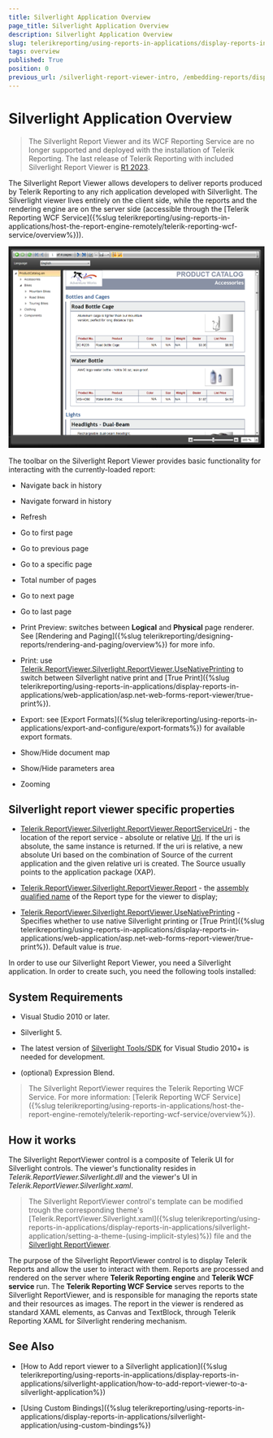 ```yaml
---
title: Silverlight Application Overview
page_title: Silverlight Application Overview
description: Silverlight Application Overview
slug: telerikreporting/using-reports-in-applications/display-reports-in-applications/silverlight-application/overview
tags: overview
published: True
position: 0
previous_url: /silverlight-report-viewer-intro, /embedding-reports/display-reports-in-applications/silverlight-application/
---
```


# Silverlight Application Overview

> The Silverlight Report Viewer and its WCF Reporting Service are no longer supported and deployed with the installation of Telerik Reporting. The last release of Telerik Reporting with included Silverlight Report Viewer is [R1 2023](https://www.telerik.com/support/whats-new/reporting/release-history/progress-telerik-reporting-r1-2023-17-0-23-118).

The Silverlight Report Viewer allows developers to deliver reports produced by Telerik Reporting to any rich application developed with Silverlight. The Silverlight viewer lives entirely on the client side, while the reports and the rendering engine are on the server side (accessible through the [Telerik Reporting WCF Service]({%slug telerikreporting/using-reports-in-applications/host-the-report-engine-remotely/telerik-reporting-wcf-service/overview%})). 

  ![](images/SilverlightViewer1.png)

The toolbar on the Silverlight Report Viewer provides basic functionality for interacting with the currently-loaded report:

* Navigate back in history

* Navigate forward in history

* Refresh

* Go to first page

* Go to previous page

* Go to a specific page

* Total number of pages

* Go to next page

* Go to last page

* Print Preview: switches between __Logical__ and __Physical__ page renderer. See [Rendering and Paging]({%slug telerikreporting/designing-reports/rendering-and-paging/overview%}) for more info. 

* Print: use [Telerik.ReportViewer.Silverlight.ReportViewer.UseNativePrinting](/reporting/api/Telerik.ReportViewer.Silverlight.ReportViewer#Telerik_ReportViewer_Silverlight_ReportViewer_UseNativePrinting) to switch between Silverlight native print and [True Print]({%slug telerikreporting/using-reports-in-applications/display-reports-in-applications/web-application/asp.net-web-forms-report-viewer/true-print%}). 

* Export: see [Export Formats]({%slug telerikreporting/using-reports-in-applications/export-and-configure/export-formats%}) for available export formats. 

* Show/Hide document map

* Show/Hide parameters area

* Zooming

## Silverlight report viewer specific properties

* [Telerik.ReportViewer.Silverlight.ReportViewer.ReportServiceUri](/reporting/api/Telerik.ReportViewer.Silverlight.ReportViewer#Telerik_ReportViewer_Silverlight_ReportViewer_ReportServiceUri) - the location of the report service - absolute or relative [Uri](http://msdn.microsoft.com/en-us/library/system.uri%28VS.95%29.aspx). If the uri is absolute, the same instance is returned. If the uri is relative, a new absolute Uri based on the combination of Source of the current application and the given relative uri is created. The Source usually points to the application package (XAP). 

* [Telerik.ReportViewer.Silverlight.ReportViewer.Report](/reporting/api/Telerik.ReportViewer.Silverlight.ReportViewer#Telerik_ReportViewer_Silverlight_ReportViewer_Report) - the [assembly qualified name](http://msdn.microsoft.com/en-us/library/system.type.assemblyqualifiedname.aspx) of the Report type for the viewer to display; 

* [Telerik.ReportViewer.Silverlight.ReportViewer.UseNativePrinting](/reporting/api/Telerik.ReportViewer.Silverlight.ReportViewer#Telerik_ReportViewer_Silverlight_ReportViewer_UseNativePrinting) - Specifies whether to use native Silverlight printing or [True Print]({%slug telerikreporting/using-reports-in-applications/display-reports-in-applications/web-application/asp.net-web-forms-report-viewer/true-print%}). Default value is _true_. 

In order to use our Silverlight Report Viewer, you need a Silverlight application. In order to create such, you need the following tools installed:

## System Requirements

* Visual Studio 2010 or later.

* Silverlight 5.

* The latest version of [Silverlight Tools/SDK](http://silverlight.net/getstarted) for Visual Studio 2010+ is needed for development. 

* (optional) Expression Blend.

> The Silverlight ReportViewer requires the Telerik Reporting WCF Service. For more information: [Telerik Reporting WCF Service]({%slug telerikreporting/using-reports-in-applications/host-the-report-engine-remotely/telerik-reporting-wcf-service/overview%}). 

## How it works

The Silverlight ReportViewer control is a composite of Telerik UI for Silverlight controls. The viewer's functionality resides in _Telerik.ReportViewer.Silverlight.dll_ and the viewer's UI in _Telerik.ReportViewer.Silverlight.xaml_. 

> The Silverlight ReportViewer control's template can be modified trough the corresponding theme's [Telerik.ReportViewer.Silverlight.xaml]({%slug telerikreporting/using-reports-in-applications/display-reports-in-applications/silverlight-application/setting-a-theme-(using-implicit-styles)%}) file and the [Silverlight ReportViewer](/reporting/api/Telerik.ReportViewer.Silverlight.ReportViewer). 

The purpose of the Silverlight ReportViewer control is to display Telerik Reports and allow the user to interact with them. Reports are processed and rendered on the server where __Telerik Reporting engine__ and __Telerik WCF service__ run. The __Telerik Reporting WCF Service__ serves reports to the Silverlight ReportViewer, and is responsible for managing the reports state and their resources as images. The report in the viewer is rendered as standard XAML elements, as Canvas and TextBlock, through Telerik Reporting XAML for Silverlight rendering mechanism. 

## See Also

* [How to Add report viewer to a Silverlight application]({%slug telerikreporting/using-reports-in-applications/display-reports-in-applications/silverlight-application/how-to-add-report-viewer-to-a-silverlight-application%})

* [Using Custom Bindings]({%slug telerikreporting/using-reports-in-applications/display-reports-in-applications/silverlight-application/using-custom-bindings%})
